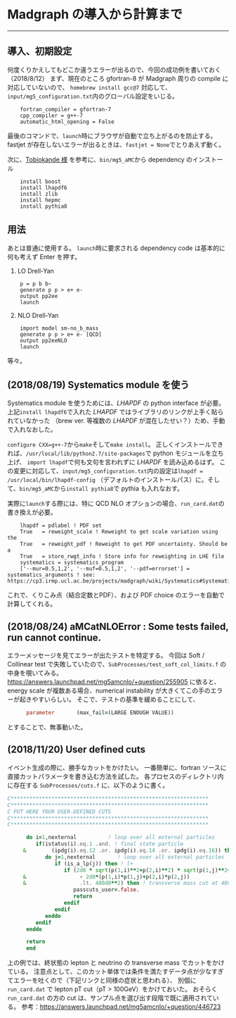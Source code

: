 # Madgraph の導入から計算まで #

-------------------------------------------------------------------------------

## 導入、初期設定 ##

何度くりかえしてもどこか違うエラーが出るので、今回の成功例を書いておく（2018/8/12）
まず、現在のところ gfortran-8 が Madgraph 周りの compile に対応していないので、
`homebrew install gcc@7`
対応して、`input/mg5_configuration.txt`内のグローバル設定をいじる。

``` shell
	fortran_compiler = gfortran-7
	cpp_compiler = g++-7
	automatic_html_opening = False
```

最後のコマンドで、`launch`時にブラウザが自動で立ち上がるのを防止する。
fastjet が存在しないエラーが出るときは、`fastjet = None`でとりあえず動く。

次に、<a href="http://ktobi.blogspot.com/2018/03/high-sierra.html" target="_blank">Tobiokande 様</a>
を参考に、`bin/mg5_aMC`から dependency のインストール

``` shell
	install boost
	install lhapdf6
	install zlib
	install hepmc
	install pythia8
```

## 用法 ##

あとは普通に使用する。
`launch`時に要求される dependency code は基本的に何も考えず Enter を押す。

1. LO Drell-Yan

``` shell
	p = p b b~
	generate p p > e+ e-
	output pp2ee
	launch
```

2. NLO Drell-Yan

``` shell
	import model sm-no_b_mass
	generate p p > e+ e- [QCD]
	output pp2eeNLO
	launch
```

等々。

## (2018/08/19) Systematics module を使う ##

Systematics module を使うためには、*LHAPDF* の python interface が必要。
上記`install lhapdf6`で入れた *LHAPDF* ではライブラリのリンクが上手く貼られていなかった
（brew ver. 等複数の *LHAPDF* が混在したせい？）ため、手動で入れなおした。
<!--https://github.com/davidchall/homebrew-hep/issues/39 を参考に、-->
`configure CXX=g++-7`から`make`そして`make install`。
正しくインストールできれば、`/usr/local/lib/python2.7/site-packages`で python モジュールを立ち上げ、
`import lhapdf`で何も文句を言われずに *LHAPDF* を読み込めるはず。
この変更に対応して、`input/mg5_configuration.txt`内の設定は`lhapdf = /usr/local/bin/lhapdf-config`
（デフォルトのインストールパス）に。そして、`bin/mg5_aMC`から`install pythia8`で pythia も入れなおす。

実際に`launch`する際には、特に QCD NLO オプションの場合、`run_card.dat`の書き換えが必要。

``` shell
	lhapdf = pdlabel ! PDF set
	True   = reweight_scale ! Reweight to get scale variation using the 
	True   = reweight_pdf ! Reweight to get PDF uncertainty. Should be a
	True   = store_rwgt_info ! Store info for reweighting in LHE file
	systematics	= systematics_program 
	['--mur=0.5,1,2', '--muf=0.5,1,2', '--pdf=errorset'] = systematics_arguments ! see: https://cp3.irmp.ucl.ac.be/projects/madgraph/wiki/Systematics#Systematicspythonmodule
```

これで、くりこみ点（結合定数とPDF）、および PDF choice のエラーを自動で計算してくれる。

## (2018/08/24) aMCatNLOError : Some tests failed, run cannot continue. ##

エラーメッセージを見てエラーが出たテストを特定する。
今回は Soft / Collinear test で失敗していたので、`SubProcesses/test_soft_col_limits.f` の中身を覗いてみる。
https://answers.launchpad.net/mg5amcnlo/+question/255905
に依ると、energy scale が複数ある場合、numerical instability が大きくてこの手のエラーが起きやすいらしい。
そこで、テストの基準を緩めることにして、

``` fortran
      parameter       (max_fail=(LARGE ENOUGH VALUE))
```

とすることで、無事動いた。

## (2018/11/20) User defined cuts ##

イベント生成の際に、勝手なカットをかけたい。
一番簡単に、fortran ソースに直接カットパラメータを書き込む方法を試した。
各プロセスのディレクトリ内に存在する `SubProcesses/cuts.f` に、以下のように書く。

``` fortran
C***************************************************************
C***************************************************************
C PUT HERE YOUR USER-DEFINED CUTS
C***************************************************************
C***************************************************************

      do i=1,nexternal          ! loop over all external particles
         if(istatus(i).eq.1 .and. ! final state particle
     &        (ipdg(i).eq.12 .or. ipdg(i).eq.14 .or. ipdg(i).eq.16)) then ! neutrino
            do j=1,nexternal       ! loop over all external particles
               if (is_a_lp(j)) then ! l+
                  if (2d0 * sqrt(p(1,i)**2+p(2,i)**2) * sqrt(p(1,j)**2+p(2,j)**2)
     &                 - 2d0*(p(1,i)*p(1,j)+p(2,i)*p(2,j))
     &                 .lt. 480d0**2) then ! transverse mass cut at 480GeV
                     passcuts_user=.false.
                     return
                  endif
               endif
            enddo
         endif
      enddo

      return
      end
```

上の例では、終状態の lepton と neutrino の transverse mass でカットをかけている。
注意点として、このカット単体では条件を満たすデータ点が少なすぎてエラーを吐くので（下記リンクと同様の症状と思われる）、
別個に `run_card.dat` で lepton pT cut（pT > 100GeV）をかけておいた。
おそらく `run_card.dat` の方の cut は、サンプル点を選び出す段階で既に適用されている。
参考：https://answers.launchpad.net/mg5amcnlo/+question/446723
